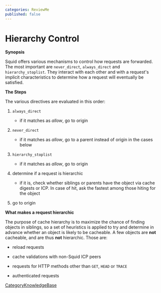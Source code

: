```yaml
---
categories: ReviewMe
published: false
---
```

# Hierarchy Control

**Synopsis**

Squid offers various mechanisms to control how requests are forwarded.
The most important are `never_direct`, `always_direct` and
`hierarchy_stoplist`. They interact with each other and with a request's
implicit characteristics to determine how a request will eventually be
satisfied.

**The Steps**

The various directives are evaluated in this order:

1.  `always_direct`
    
      - if it matches as *allow*, go to origin

2.  `never_direct`
    
      - if it matches as *allow*, go to a parent instead of origin in
        the cases below

3.  `hierarchy_stoplist`
    
      - if it matches as *allow*, go to origin

4.  determine if a request is hierarchic
    
      - if it is, check whether siblings or parents have the object via
        cache digests or ICP. In case of hit, ask the fastest among
        those hiting for the object

5.  go to origin

**What makes a request hierarchic**

The purpose of cache hierarchy is to maximize the chance of finding
objects in siblings, so a set of heuristics is applied to try and
determine in advance whether an object is likely to be cacheable. A few
objects are **not** cacheable, and are thus **not** hierarchic. Those
are:

  - reload requests

  - cache validations with non-Squid ICP peers

  - requests for HTTP methods other than `GET`, `HEAD` or `TRACE`

  - authenticated requests

[CategoryKnowledgeBase](/CategoryKnowledgeBase)
